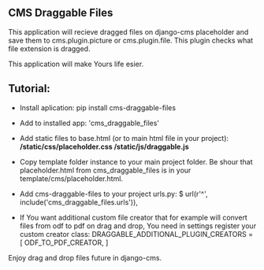 ## CMS Draggable Files

This application will recieve dragged files on django-cms placeholder and save them to cms.plugin.picture or cms.plugin.file. This plugin checks what file extension is dragged.

This application will make Yours life esier.

## Tutorial:
- Install aplication:
pip install cms-draggable-files

- Add to installed app:
'cms_draggable_files'

- Add static files to base.html (or to main html file in your project):
**/static/css/placeholder.css
/static/js/draggable.js**

- Copy template folder instance to your main project folder. Be shour that placeholder.html from cms_draggable_files is in your template/cms/placeholder.html.

- Add cms-draggable-files to your project urls.py:
  $ url(r'^', include('cms_draggable_files.urls')),

- If You want additional custom file creator that for example will convert files from odf to pdf on drag and drop, You need in settings register your custom creator class:
  DRAGGABLE_ADDITIONAL_PLUGIN_CREATORS = [ ODF_TO_PDF_CREATOR, ]

Enjoy drag and drop files future in django-cms.





